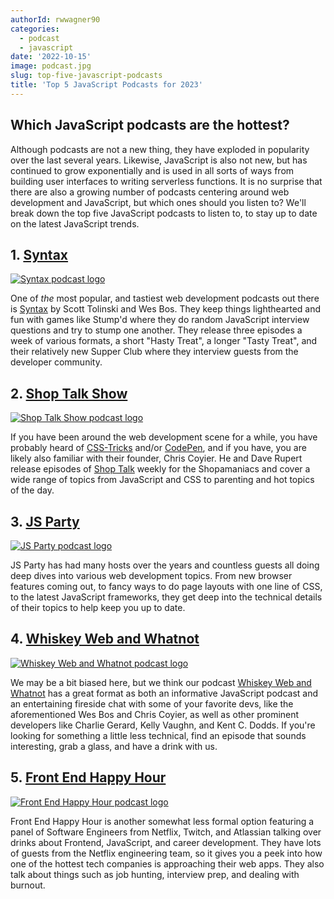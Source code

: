 ```yaml
---
authorId: rwwagner90
categories:
  - podcast
  - javascript
date: '2022-10-15'
image: podcast.jpg
slug: top-five-javascript-podcasts
title: 'Top 5 JavaScript Podcasts for 2023'
---
```


## Which JavaScript podcasts are the hottest?

Although podcasts are not a new thing, they have exploded in popularity over the last
several years. Likewise, JavaScript is also not new, but has continued to grow
exponentially and is used in all sorts of ways from building user interfaces to
writing serverless functions. It is no surprise that there are also a growing
number of podcasts centering around web development and JavaScript, but which
ones should you listen to? We'll break down the top five JavaScript podcasts to
listen to, to stay up to date on the latest JavaScript trends.

## 1. [Syntax](https://syntax.fm/)

[![Syntax podcast logo](/img/blog/top-five-javascript-podcasts/syntax.png)](https://syntax.fm/)

One of _the_ most popular, and tastiest web development podcasts out there is [Syntax](https://syntax.fm/)
by Scott Tolinski and Wes Bos. They keep things lighthearted and fun with games like
Stump'd where they do random JavaScript interview questions and try to stump one another.
They release three episodes a week of various formats, a short "Hasty Treat", a longer
"Tasty Treat", and their relatively new Supper Club where they interview guests from
the developer community.

## 2. [Shop Talk Show](https://shoptalkshow.com/)

[![Shop Talk Show podcast logo](/img/blog/top-five-javascript-podcasts/shop-talk.png)](https://shoptalkshow.com/)

If you have been around the web development scene for a while, you have probably heard
of [CSS-Tricks](https://css-tricks.com/) and/or [CodePen](https://codepen.io/), and if
you have, you are likely also familiar with their founder, Chris Coyier. He and Dave Rupert
release episodes of [Shop Talk](https://shoptalkshow.com/) weekly for the Shopamaniacs and
cover a wide range of topics from JavaScript and CSS to parenting and hot topics of the day.

## 3. [JS Party](https://changelog.com/jsparty)

[![JS Party podcast logo](/img/blog/top-five-javascript-podcasts/js-party.jpg)](https://changelog.com/jsparty)

JS Party has had many hosts over the years and countless guests all doing deep dives
into various web development topics. From new browser features coming out, to fancy
ways to do page layouts with one line of CSS, to the latest JavaScript frameworks,
they get deep into the technical details of their topics to help keep you up to date.

## 4. [Whiskey Web and Whatnot](https://www.whiskeywebandwhatnot.fm/)

[![Whiskey Web and Whatnot podcast logo](/img/blog/top-five-javascript-podcasts/www.png)](https://www.whiskeywebandwhatnot.fm/)

We may be a bit biased here, but we think our podcast
[Whiskey Web and Whatnot](https://www.whiskeywebandwhatnot.fm/) has a great
format as both an informative JavaScript podcast and an entertaining fireside chat with
some of your favorite devs, like the aforementioned Wes Bos and Chris Coyier, as well as
other prominent developers like Charlie Gerard, Kelly Vaughn, and Kent C. Dodds. If you're
looking for something a little less technical, find an episode that sounds interesting,
grab a glass, and have a drink with us.

## 5. [Front End Happy Hour](https://www.frontendhappyhour.com/)

[![Front End Happy Hour podcast logo](/img/blog/top-five-javascript-podcasts/front-end-hh.jpg)](https://www.frontendhappyhour.com/)

Front End Happy Hour is another somewhat less formal option featuring a panel of Software
Engineers from Netflix, Twitch, and Atlassian talking over drinks about Frontend,
JavaScript, and career development. They have lots of guests from the Netflix engineering
team, so it gives you a peek into how one of the hottest tech companies is approaching
their web apps. They also talk about things such as job hunting, interview prep, and
dealing with burnout.
